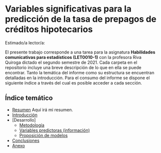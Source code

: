 # Variables significativas para la predicción de la tasa de prepagos de créditos hipotecarios

Estimado/a lector/a:

El presente trabajo corresponde a una tarea para la asignatura **Habilidades comunicativas para estadísticos (LET0010-1)** con la profesora Riva Quiroga dictado el segundo semestre de 2021. Cada carpeta en el repositorio incluye una breve descripción de lo que en ella se puede encontrar.
Tanto la temática del informe como su estructura se encuentran detalladas en la introducción. Para el consumo del informe se dispone el siguiente índice a través del cual es posible acceder a cada sección.


## Índice temático

+ [Resumen](https://nimoralesp.github.io/Informe-LET/output/0-resumen.html)
Aquí irá mi resumen.
+ [Introducción](https://nimoralesp.github.io/Informe-LET/output/1-introduccion.html)
+ [Desarrollo]
    + [Metodología](https://nimoralesp.github.io/Informe-LET/output/2-metodologia.html)
    + [Variables predictoras (información)](https://nimoralesp.github.io/Informe-LET/output/3-regresores.html)
    + [Proposición de modelos](https://nimoralesp.github.io/Informe-LET/output/4-modelos.html)
+ [Conclusiones](https://nimoralesp.github.io/Informe-LET/output/5-conclusiones.html)
+ [Anexo](https://nimoralesp.github.io/Informe-LET/output/6-anexo.html)

